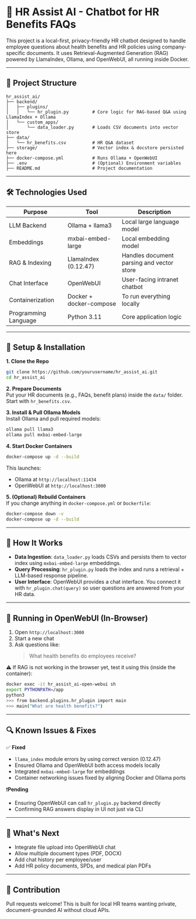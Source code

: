 # 🧠 HR Assist AI - Chatbot for HR Benefits FAQs  
This project is a local-first, privacy-friendly HR chatbot designed to handle employee questions about health benefits and HR policies using company-specific documents. It uses Retrieval-Augmented Generation (RAG) powered by LlamaIndex, Ollama, and OpenWebUI, all running inside Docker.

---

## 📁 Project Structure  
```
hr_assist_ai/  
├── backend/  
│   ├── plugins/  
│   │   └── hr_plugin.py         # Core logic for RAG-based Q&A using LlamaIndex + Ollama  
│   └── custom_apps/  
│       └── data_loader.py       # Loads CSV documents into vector store  
├── data/  
│   └── hr_benefits.csv          # HR Q&A dataset  
├── storage/                     # Vector index & docstore persisted here  
├── docker-compose.yml           # Runs Ollama + OpenWebUI  
├── .env                         # (Optional) Environment variables  
├── README.md                    # Project documentation  
```

---

## 🛠️ Technologies Used  
| **Purpose**                | **Tool**                | **Description**                                    |
|---------------------------|-------------------------|----------------------------------------------------|
| LLM Backend               | Ollama + llama3         | Local large language model                         |
| Embeddings                | mxbai-embed-large       | Local embedding model                              |
| RAG & Indexing            | LlamaIndex (0.12.47)    | Handles document parsing and vector store          |
| Chat Interface            | OpenWebUI               | User-facing intranet chatbot                       |
| Containerization          | Docker + docker-compose | To run everything locally                          |
| Programming Language      | Python 3.11             | Core application logic                             |

---

## 🔁 Setup & Installation  

**1. Clone the Repo**  
```bash
git clone https://github.com/yourusername/hr_assist_ai.git  
cd hr_assist_ai  
```

**2. Prepare Documents**  
Put your HR documents (e.g., FAQs, benefit plans) inside the `data/` folder. Start with `hr_benefits.csv`.

**3. Install & Pull Ollama Models**  
Install Ollama and pull required models:  
```bash
ollama pull llama3  
ollama pull mxbai-embed-large  
```

**4. Start Docker Containers**  
```bash
docker-compose up -d --build  
```  
This launches:  
- Ollama at `http://localhost:11434`  
- OpenWebUI at `http://localhost:3000`

**5. (Optional) Rebuild Containers**  
If you change anything in `docker-compose.yml` or `Dockerfile`:  
```bash
docker-compose down -v  
docker-compose up -d --build  
```

---

## 🧠 How It Works  

- **Data Ingestion**: `data_loader.py` loads CSVs and persists them to vector index using `mxbai-embed-large` embeddings.  
- **Query Processing**: `hr_plugin.py` loads the index and runs a retrieval + LLM-based response pipeline.  
- **User Interface**: OpenWebUI provides a chat interface. You connect it with `hr_plugin.chat(query)` so user questions are answered from your HR data.

---

## 🧪 Running in OpenWebUI (In-Browser)  

1. Open `http://localhost:3000`  
2. Start a new chat  
3. Ask questions like:  
   > What health benefits do employees receive?

⚠️ If RAG is not working in the browser yet, test it using this (inside the container):  
```bash
docker exec -it hr_assist_ai-open-webui sh  
export PYTHONPATH=/app  
python3  
>>> from backend.plugins.hr_plugin import main 
>>> main("What are health benefits?")  
```

---

## 🔍 Known Issues & Fixes  

✅ **Fixed**  
- `llama_index` module errors by using correct version (0.12.47)  
- Ensured Ollama and OpenWebUI both access models locally  
- Integrated `mxbai-embed-large` for embeddings  
- Container networking issues fixed by aligning Docker and Ollama ports  

❗**Pending**  
- Ensuring OpenWebUI can call `hr_plugin.py` backend directly  
- Confirming RAG answers display in UI not just via CLI  

---

## 🚀 What's Next  

- Integrate file upload into OpenWebUI chat  
- Allow multiple document types (PDF, DOCX)  
- Add chat history per employee/user  
- Add HR policy documents, SPDs, and medical plan PDFs  

---

## 🤝 Contribution  
Pull requests welcome! This is built for local HR teams wanting private, document-grounded AI without cloud APIs.